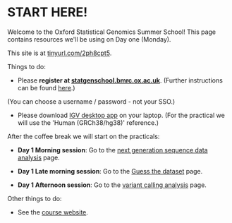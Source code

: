 # START HERE!

Welcome to the Oxford Statistical Genomics Summer School! This page contains resources we'll be
using on Day one (Monday).

This site is at [tinyurl.com/2ph8cpt5](https://tinyurl.com/2ph8cpt5).

Things to do:

* Please **register at [statgenschool.bmrc.ox.ac.uk](https://statgenschool.bmrc.ox.ac.uk/hub/spawn)**.  (Further instructions can be found [here](switching_images.md).)

(You can choose a username / password - not your SSO.)

* Please download [IGV desktop app](https://igv.org) on your laptop.  (For the practical we will use the 'Human (GRCh38/hg38)' reference.)

After the coffee break we will start on the practicals:

* **Day 1 Morning session**: Go to the [next generation sequence data analysis](./next_generation_sequencing/basic_sequence_data_analysis/README.md) page.

* **Day 1 Late morning session**: Go to the [Guess the dataset](./next_generation_sequencing/guess_the_dataset/README.md) page.

* **Day 1 Afternoon session**: Go to the [variant calling analysis](./next_generation_sequencing/variant_calling_and_imputation/README.md) page.

Other things to do:

* See the [course website](https://www.conted.ox.ac.uk/courses/oxford-statistical-genomics-summer-school).


